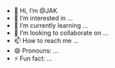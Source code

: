 - 👋 Hi, I’m @JAK
- 👀 I’m interested in ...
- 🌱 I’m currently learning ...
- 💞️ I’m looking to collaborate on ...
- 📫 How to reach me ...
- 😄 Pronouns: ...
- ⚡ Fun fact: ...

<!---
Jakisbacks/Jakisbacks is a ✨ special ✨ repository because its `README.md` (this file) appears on your GitHub profile.
You can click the Preview link to take a look at your changes.
--->
